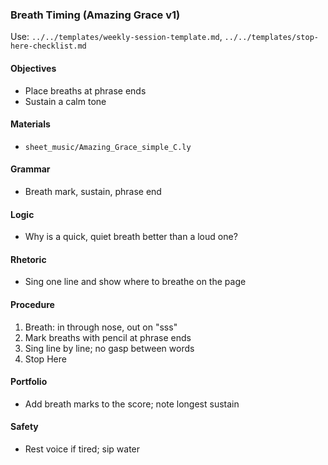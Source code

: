 ### Breath Timing (Amazing Grace v1)

Use: `../../templates/weekly-session-template.md`, `../../templates/stop-here-checklist.md`

#### Objectives
- Place breaths at phrase ends
- Sustain a calm tone

#### Materials
- `sheet_music/Amazing_Grace_simple_C.ly`

#### Grammar
- Breath mark, sustain, phrase end

#### Logic
- Why is a quick, quiet breath better than a loud one?

#### Rhetoric
- Sing one line and show where to breathe on the page

#### Procedure
1) Breath: in through nose, out on "sss"
2) Mark breaths with pencil at phrase ends
3) Sing line by line; no gasp between words
4) Stop Here

#### Portfolio
- Add breath marks to the score; note longest sustain

#### Safety
- Rest voice if tired; sip water